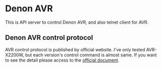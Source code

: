 # Denon AVR

This is API server to control Denon AVR, and also telnet client for AVR.

## Denon AVR control protocol

AVR control protocol is published by official website. I've only tested
AVR-X2200W, but each version's control command is almost same. If you want to
see the detail please access to the [official document][0].

[0]: https://www.denon.de/de/product/homecinema/avreceiver/avrx1200w?docname=Steuerungsprotokoll_IP_RS232C_AVR-X1200W_AVR-X2200W_AVR-X3200W_AVR-X4200W.pdf

